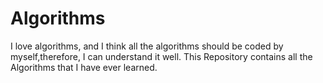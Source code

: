 # Algorithms
I love algorithms, and I think all the algorithms should be coded by myself,therefore, I can understand it well. This Repository contains all the Algorithms that I have ever learned.
